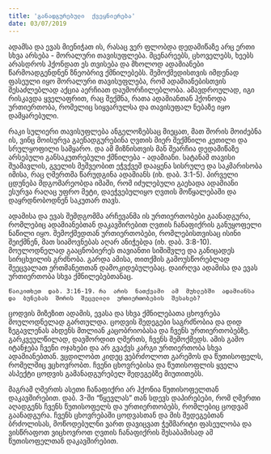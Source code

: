 ```yaml
---
title: 'განადგურებული  ქვეყნიერება'
date: 03/07/2019
---  
```


ადამსა  და  ევას  მიენიჭათ  ის, რასაც  ვერ  ფლობდა  დედამიწაზე  არც  ერთი  სხვა  არსება - მორალური  თავისუფლება. მცენარეებს, ცხოველებს, ხეებს  არასდროს  ჰქონდათ  ეს  თვისება  და  მხოლოდ  ადამიანები  წარმოადგენდნენ  ზნეობრივ  ქმნილებებს. შემოქმედისთვის  იმდენად  ფასეული  იყო  მორალური  თავისუფლება, რომ  ადამიანებისთვის  შესაძლებლად  აქცია  აერჩიათ  დაუმორჩილებლობა. ამავდროულად, იგი  რისკავდა  ყველაფრით, რაც  შექმნა, რათა  ადამიანთან  ჰქონოდა  ურთიერთობა, რომელიც  სიყვარულსა  და  თავისუფალ  ნებაზე  იყო  დამყარებული.

რაკი  სულიერი  თავისუფლება  ანგელოზებსაც  მიეცათ, მათ  შორის  მოიძებნა  ის, ვინც  მოისურვა  გაენადგურებინა  ღვთის  მიერ  შექმნილი  კეთილი  და  სრულყოფილი  სამყარო. და  ამ  მიზნისთვის  მან  შეარჩია  დედამიწაზე  არსებული  განსაკუთრებული  ქმნილება - ადამიანი. სატანამ  თავისი  შუამავლის, გველის  მეშვეობით  ეჭვქვეშ  დააყენა  სისრულე  და  საკმარისობა  იმისა, რაც  ღმერთმა  წარუდგინა  ადამიანს (იხ. დაბ. 3:1-5). პირველი  ცდუნება  მდგომარეობდა  იმაში, რომ  იძულებული  გაეხადა  ადამიანი  ესურვა  რაღაც  უფრო  მეტი, დაეჭვებულიყო  ღვთის  მოწყალებაში  და  დაყრდნობოდნენ  საკუთარ  თავს.

ადამისა  და  ევას  შემდგომმა  არჩევანმა  ის  ურთიერთობები  გაანადგურა, რომლებიც  ადამიანებთან  დაკავშირებით  ღვთის  ჩანაფიქრის  განუყოფელი  ნაწილი  იყო. შემოქმედთან  ურთიერთობები, რომლებისთვისაც  ისინი  შეიქმნენ, მათ  სიამოვნებას  აღარ  ანიჭებდა (იხ. დაბ. 3:8-10). მოულოდნელად  გააცნობიერეს  თავიანთი  სიშიშვლე  და  განიცადეს  სირცხვილის  გრძნობა. გარდა  ამისა, თითქმის  გამოუსწორებლად  შეეცვალათ  ერთმანეთთან  დამოკიდებულებაც. დაირღვა  ადამისა  და  ევას  ურთიერთობა  სხვა  ქმნილებებთანაც.

`წაიკითხეთ  დაბ. 3:16-19. რა  არის  ნათქვამი  ამ  მუხლებში  ადამიანსა  და  ბუნებას  შორის  შეცვლილი  ურთიერთობების  შესახებ?`

ცოდვის  მიზეზით  ადამის, ევასა  და  სხვა  ქმნილებათა  ცხოვრება  მოულოდნელად  გართულდა. ცოდვის  შედეგები  საგრძნობია  და  დიდ  ზეგავლენას  ახდენს  მთლიან  კაცობრიობასა  და  ჩვენს  ურთიერთობებზე. გარკვეულწილად, დავშორდით  ღმერთს, ჩვენს  შემოქმედს. ამის  გამო  იტანჯება  ჩვენი  ოჯახები  და  არ  გვაქვს  კარგი  ურთიერთობა  სხვა  ადამიანებთან. ვცდილობთ  კიდეც  ვებრძოლოთ  გარემოს  და  წუთისოფელს, რომელშიც  ვცხოვრობთ. ჩვენი  ცხოვრებისა  და  წუთისოფლის  ყველა  ასპექტი  ცოდვის  გამანადგურებელ  შედეგებზე  მიუთითებს.

მაგრამ  ღმერთს  ასეთი  ჩანაფიქრი  არ  ჰქონია  წუთისოფელთან  დაკავშირებით. დაბ. 3-ში “წყევლას” თან  სდევს  დაპირებები, რომ  ღმერთი  აღადგენს  ჩვენს  წუთისოფელს  და  ურთიერთობებს, რომლებიც  ცოდვამ  გაანადგურა. ჩვენს  ცხოვრებაში  ცოდვასთან  და  მის  შედეგებთან  ბრძოლისას, მოწოდებულნი  ვართ  დავიცვათ  ჭეშმარიტი  ფასეულობა  და  ვისწრაფოთ  ვიცხოვროთ  ღვთის  ჩანაფიქრის  შესაბამისად  ამ  წუთისოფელთან  დაკავშირებით.